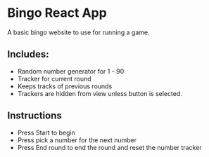 # Bingo React App

A basic bingo website to use for running a game.

## Includes:
- Random number generator for 1 - 90
- Tracker for current round
- Keeps tracks of previous rounds
- Trackers are hidden from view unless button is selected.

## Instructions
- Press Start to begin
- Press pick a number for the next number
- Press End round to end the round and reset the number tracker
